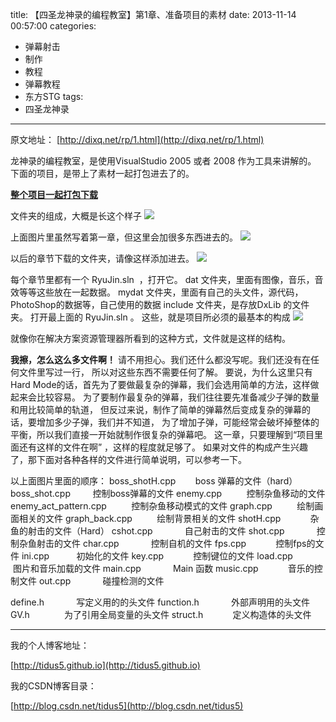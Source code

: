 title: 【四圣龙神录的编程教室】第1章、准备项目的素材
date: 2013-11-14 00:57:00
categories:
- 弹幕射击
- 制作
- 教程
- 弹幕教程
- 东方STG
tags:
- 四圣龙神录
---
原文地址：
[http://dixq.net/rp/1.html](http://dixq.net/rp/1.html)

龙神录的编程教室，是使用VisualStudio 2005 或者 2008 作为工具来讲解的。
下面的项目，是带上了素材一起打包进去了的。

**[整个项目一起打包下载](http://dixq.net/rp/zip/project.zip)**

文件夹的组成，大概是长这个样子
![](http://dixq.net/rp/img/1/3.png)

上面图片里虽然写着第一章，但这里会加很多东西进去的。
![](http://dixq.net/rp/img/1/5.png)

以后的章节下载的文件夹，请像这样添加进去。
![](http://dixq.net/rp/img/1/6.png)

每个章节里都有一个 RyuJin.sln  ，打开它。
dat 文件夹，里面有图像，音乐，音效等等这些放在一起数据。
mydat 文件夹，里面有自己的头文件，源代码，PhotoShop的数据等，自己使用的数据
include 文件夹，是存放DxLib 的文件夹。
打开最上面的 RyuJin.sln 。
这些，就是项目所必须的最基本的构成
![](http://dixq.net/rp/img/1/1.png)

就像你在解决方案资源管理器所看到的这种方式，文件就是这样的结构。

**我擦，怎么这么多文件啊！**
请不用担心。我们还什么都没写呢。我们还没有在任何文件里写过一行，
所以对这些东西不需要任何了解。
要说，为什么这里只有Hard Mode的话，首先为了要做最复杂的弹幕，我们会选用简单的方法，这样做起来会比较容易。
为了要制作最复杂的弹幕，我们往往要先准备减少子弹的数量和用比较简单的轨道，
但反过来说，制作了简单的弹幕然后变成复杂的弹幕的话，要增加多少子弹，我们并不知道，
为了增加子弹，可能经常会破坏掉整体的平衡，所以我们直接一开始就制作很复杂的弹幕吧。
这一章，只要理解到“项目里面还有这样的文件在啊” ，这样的程度就足够了。
如果对文件的构成产生兴趣了，那下面对各种各样的文件进行简单说明，可以参考一下。

以上面图片里面的顺序：
boss_shotH.cpp
       boss 弹幕的文件（hard）
boss_shot.cpp
        控制boss弹幕的文件
enemy.cpp
         控制杂鱼移动的文件
enemy_act_pattern.cpp
         控制杂鱼移动模式的文件
graph.cpp
         绘制画面相关的文件
graph_back.cpp
         绘制背景相关的文件
shotH.cpp
           杂鱼的射击的文件（Hard）
cshot.cpp
            自己射击的文件
shot.cpp
            控制杂鱼射击的文件
char.cpp
            控制自机的文件
fps.cpp
           控制fps的文件
ini.cpp
          初始化的文件
key.cpp
           控制键位的文件
load.cpp
         图片和音乐加载的文件
main.cpp
            Main 函数
music.cpp
           音乐的控制文件
out.cpp
            碰撞检测的文件

define.h
            写定义用的的头文件
function.h
            外部声明用的头文件
GV.h
             为了引用全局变量的头文件
struct.h
           定义构造体的头文件

---
我的个人博客地址：

[http://tidus5.github.io](http://tidus5.github.io)

我的CSDN博客目录：

[http://blog.csdn.net/tidus5](http://blog.csdn.net/tidus5)
